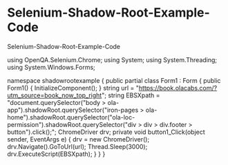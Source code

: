 # Selenium-Shadow-Root-Example-Code
Selenium-Shadow-Root-Example-Code

using OpenQA.Selenium.Chrome;
using System;
using System.Threading;
using System.Windows.Forms;

namespace shadowrootexample
{
    public partial class Form1 : Form
    {
        public Form1()
        {
            InitializeComponent();
        }
        string url = "https://book.olacabs.com/?utm_source=book_now_top_right";
        string EBSXpath = "document.querySelector(\"body > ola-app\").shadowRoot.querySelector(\"iron-pages > ola-home\").shadowRoot.querySelector(\"ola-loc-permission\").shadowRoot.querySelector(\"div > div > div.footer > button\").click();";
        ChromeDriver drv;
        private void button1_Click(object sender, EventArgs e)
        {
            drv = new ChromeDriver();
            drv.Navigate().GoToUrl(url);
            Thread.Sleep(3000);
            drv.ExecuteScript(EBSXpath);
        }
    }
}

